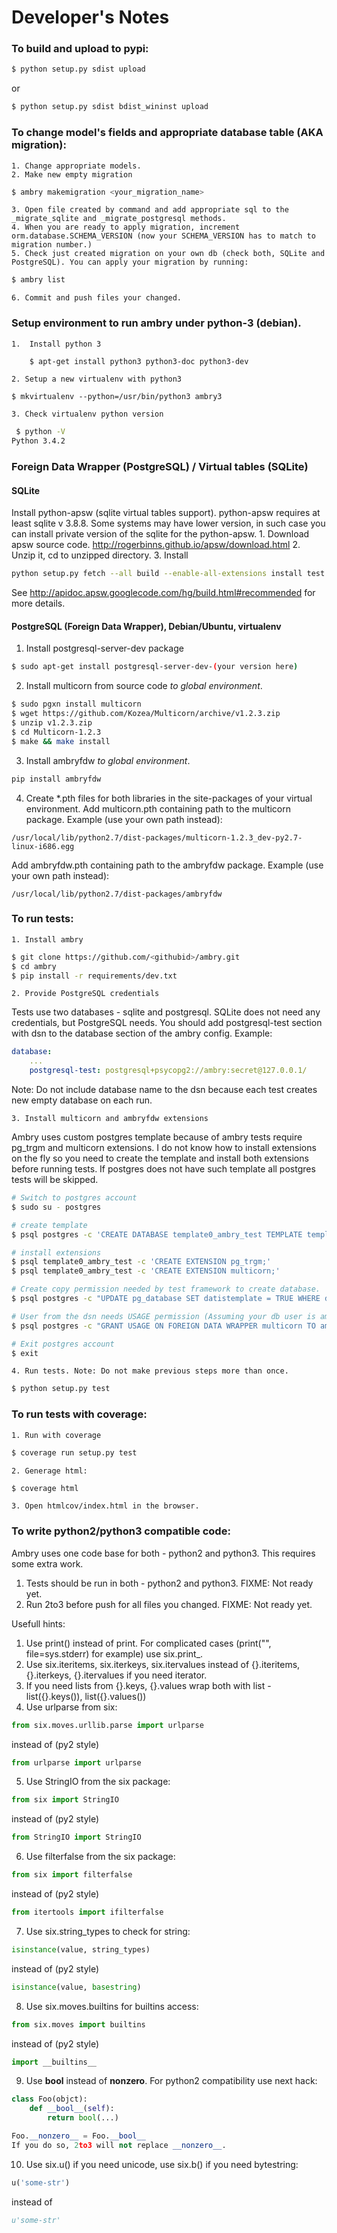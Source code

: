 
Developer's Notes
=================

### To build and upload to pypi:
```bash
$ python setup.py sdist upload
```

or
```bash
$ python setup.py sdist bdist_wininst upload
```

### To change model's fields and appropriate database table (AKA migration):
    1. Change appropriate models.
    2. Make new empty migration
```bash
$ ambry makemigration <your_migration_name>
```
    3. Open file created by command and add appropriate sql to the _migrate_sqlite and _migrate_postgresql methods.
    4. When you are ready to apply migration, increment orm.database.SCHEMA_VERSION (now your SCHEMA_VERSION has to match to migration number.)
    5. Check just created migration on your own db (check both, SQLite and PostgreSQL). You can apply your migration by running:
```bash
$ ambry list
```
    6. Commit and push files your changed.

### Setup environment to run ambry under python-3 (debian).
    1.  Install python 3
```bash
    $ apt-get install python3 python3-doc python3-dev
```
    2. Setup a new virtualenv with python3
```
$ mkvirtualenv --python=/usr/bin/python3 ambry3
```
    3. Check virtualenv python version
```bash
 $ python -V
Python 3.4.2
```

### Foreign Data Wrapper (PostgreSQL) / Virtual tables (SQLite)
#### SQLite
Install python-apsw (sqlite virtual tables support).
python-apsw requires at least sqlite v 3.8.8. Some systems may have lower version, in such case
you can install private version of the sqlite for the python-apsw.
    1. Download apsw source code.
        http://rogerbinns.github.io/apsw/download.html
    2. Unzip it, cd to unzipped directory.
    3. Install
```bash
python setup.py fetch --all build --enable-all-extensions install test
```
See http://apidoc.apsw.googlecode.com/hg/build.html#recommended for more details.

#### PostgreSQL (Foreign Data Wrapper), Debian/Ubuntu, virtualenv
1. Install postgresql-server-dev package
```bash
$ sudo apt-get install postgresql-server-dev-(your version here)
```
2. Install multicorn from source code *to global environment*.
```bash
$ sudo pgxn install multicorn
$ wget https://github.com/Kozea/Multicorn/archive/v1.2.3.zip
$ unzip v1.2.3.zip
$ cd Multicorn-1.2.3
$ make && make install
```
3. Install ambryfdw *to global environment*.
```bash
pip install ambryfdw
```
4. Create \*.pth files for both libraries in the site-packages of your virtual environment.
Add multicorn.pth containing path to the multicorn package. Example (use your own path instead):
```
/usr/local/lib/python2.7/dist-packages/multicorn-1.2.3_dev-py2.7-linux-i686.egg
```
Add ambryfdw.pth containing path to the ambryfdw package. Example (use your own path instead):
```
/usr/local/lib/python2.7/dist-packages/ambryfdw
```

### To run tests:
    1. Install ambry
```bash
$ git clone https://github.com/<githubid>/ambry.git
$ cd ambry
$ pip install -r requirements/dev.txt
```

    2. Provide PostgreSQL credentials
Tests use two databases - sqlite and postgresql. SQLite does not need any credentials, but PostgreSQL needs. You should add postgresql-test section with dsn to the database section of the ambry config. Example:
```yaml
database:
    ...
    postgresql-test: postgresql+psycopg2://ambry:secret@127.0.0.1/
```
Note: Do not include database name to the dsn because each test creates new empty database on each run.

    3. Install multicorn and ambryfdw extensions
Ambry uses custom postgres template because of ambry tests require pg_trgm and multicorn extensions. I do not know how to install extensions on the fly so you need to create the template and install both extensions before running tests. If postgres does not have such template all postgres tests will be skipped.
```bash
# Switch to postgres account
$ sudo su - postgres

# create template
$ psql postgres -c 'CREATE DATABASE template0_ambry_test TEMPLATE template0;'

# install extensions
$ psql template0_ambry_test -c 'CREATE EXTENSION pg_trgm;'
$ psql template0_ambry_test -c 'CREATE EXTENSION multicorn;'

# Create copy permission needed by test framework to create database.
$ psql postgres -c "UPDATE pg_database SET datistemplate = TRUE WHERE datname='template0_ambry_test';"

# User from the dsn needs USAGE permission (Assuming your db user is ambry)
$ psql postgres -c "GRANT USAGE ON FOREIGN DATA WRAPPER multicorn TO ambry;"

# Exit postgres account
$ exit
```

    4. Run tests. Note: Do not make previous steps more than once.
```bash
$ python setup.py test
```

### To run tests with coverage:

    1. Run with coverage
```bash
$ coverage run setup.py test
```
    2. Generage html:
```bash
$ coverage html
```
    3. Open htmlcov/index.html in the browser.

### To write python2/python3 compatible code:
Ambry uses one code base for both - python2 and python3. This requires some extra work.
1. Tests should be run in both - python2 and python3. FIXME: Not ready yet.
2. Run 2to3 before push for all files you changed. FIXME: Not ready yet.

Usefull hints:
1. Use print() instead of print. For complicated cases (print("", file=sys.stderr) for example) use six.print\_.
2. Use six.iteritems, six.iterkeys, six.itervalues instead of {}.iteritems, {}.iterkeys, {}.itervalues if you need iterator.
3. If you need lists from {}.keys, {}.values wrap both with list - list({}.keys()), list({}.values())
4. Use urlparse from six:
```python
from six.moves.urllib.parse import urlparse
```
instead of (py2 style)
```python
from urlparse import urlparse
```
5. Use StringIO from the six package:
```python
from six import StringIO
```
instead of (py2 style)
```python
from StringIO import StringIO
```
6. Use filterfalse from the six package:
```python
from six import filterfalse
```
instead of (py2 style)
```python
from itertools import ifilterfalse
```
7. Use six.string_types to check for string:
```python
isinstance(value, string_types)
```
instead of (py2 style)
```python
isinstance(value, basestring)
```
8. Use six.moves.builtins for builtins access:
```python
from six.moves import builtins
```
instead of (py2 style)
```python
import __builtins__
```
9. Use __bool__ instead of __nonzero__. For python2 compatibility use next hack:
```python
class Foo(objct):
    def __bool__(self):
        return bool(...)

Foo.__nonzero__ = Foo.__bool__
If you do so, 2to3 will not replace __nonzero__.
```
10. Use six.u() if you need unicode, use six.b() if you need bytestring:
```python
u('some-str')
```
instead of
```python
u'some-str'
```
